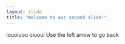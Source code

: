 ```yaml
---
layout: slide
title: "Welcome to our second slide!"
---
```

iouoiuou oiuoui
Use the left arrow to go back
